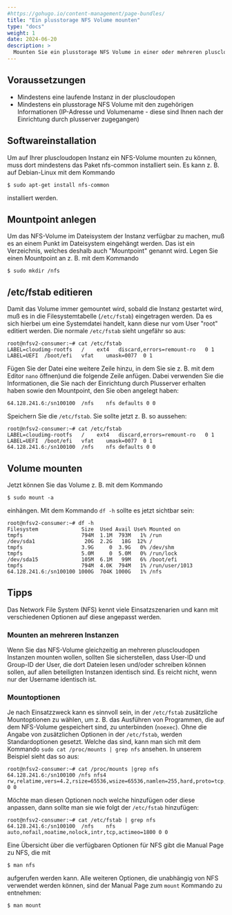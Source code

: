 ```yaml
---
#https://gohugo.io/content-management/page-bundles/
title: "Ein plusstorage NFS Volume mounten"
type: "docs"
weight: 1
date: 2024-06-20
description: >
  Mounten Sie ein plusstorage NFS Volume in einer oder mehreren pluscloudopen Instanzen
---
```


## Voraussetzungen

* Mindestens eine laufende Instanz in der pluscloudopen
* Mindestens ein plusstorage NFS Volume mit den zugehörigen Informationen (IP-Adresse und Volumename - diese sind Ihnen nach der Einrichtung durch plusserver zugegangen)

## Softwareinstallation

Um auf Ihrer pluscloudopen Instanz ein NFS-Volume mounten zu können, muss dort mindestens das Paket nfs-common installiert sein. Es kann z. B. auf Debian-Linux mit dem Kommando 

    $ sudo apt-get install nfs-common
    
 installiert werden.

## Mountpoint anlegen

Um das NFS-Volume im Dateisystem der Instanz verfügbar zu machen, muß es an einem Punkt im Dateisystem eingehängt werden. Das ist ein Verzeichnis, welches deshalb auch "Mountpoint" genannt wird. Legen Sie einen Mountpoint an z. B. mit dem Kommando

    $ sudo mkdir /nfs

## /etc/fstab editieren

Damit das Volume immer gemountet wird, sobald die Instanz gestartet wird, muß es in die Filesystemtabelle (`/etc/fstab`) eingetragen werden. Da es sich hierbei um eine Systemdatei handelt, kann diese nur vom User "root" editiert werden. Die normale `/etc/fstab` sieht ungefähr so aus:

    root@nfsv2-consumer:~# cat /etc/fstab 
    LABEL=cloudimg-rootfs	/	 ext4	discard,errors=remount-ro	0 1
    LABEL=UEFI	/boot/efi	vfat	umask=0077	0 1

Fügen Sie der Datei eine weitere Zeile hinzu, in dem Sie sie z. B. mit dem Editor `nano` öffnen)und die folgende Zeile anfügen. Dabei verwenden Sie die Informationen, die Sie nach der Einrichtung durch Plusserver erhalten haben sowie den Mountpoint, den Sie oben angelegt haben:

    64.128.241.6:/sn100100	/nfs	nfs defaults 0 0

Speichern Sie die `/etc/fstab`. Sie sollte jetzt z. B. so aussehen:

    root@nfsv2-consumer:~# cat /etc/fstab 
    LABEL=cloudimg-rootfs	/	 ext4	discard,errors=remount-ro	0 1
    LABEL=UEFI	/boot/efi	vfat	umask=0077	0 1
    64.128.241.6:/sn100100	/nfs	nfs defaults 0 0
    
## Volume mounten

Jetzt können Sie das Volume z. B. mit dem Kommando 

    $ sudo mount -a

einhängen. Mit dem Kommando `df -h` sollte es jetzt sichtbar sein:

    root@nfsv2-consumer:~# df -h
    Filesystem              Size  Used Avail Use% Mounted on
    tmpfs                   794M  1.1M  793M   1% /run
    /dev/sda1                20G  2.2G   18G  12% /
    tmpfs                   3.9G     0  3.9G   0% /dev/shm
    tmpfs                   5.0M     0  5.0M   0% /run/lock
    /dev/sda15              105M  6.1M   99M   6% /boot/efi
    tmpfs                   794M  4.0K  794M   1% /run/user/1013
    64.128.241.6:/sn100100 1000G  704K 1000G   1% /nfs


## Tipps

Das Network File System (NFS) kennt viele Einsatzszenarien und kann mit verschiedenen Optionen auf diese angepasst werden.

### Mounten an mehreren Instanzen

Wenn Sie das NFS-Volume gleichzeitig an mehreren pluscloudopen Instanzen mounten wollen, sollten Sie sicherstellen, dass User-ID und Group-ID der User, die dort Dateien lesen und/oder schreiben können sollen, auf allen beteiligten Instanzen identisch sind. Es reicht nicht, wenn nur der Username identisch ist. 

### Mountoptionen

Je nach Einsatzzweck kann es sinnvoll sein, in der `/etc/fstab` zusätzliche Mountoptionen zu wählen, um z. B. das Ausführen von Programmen, die auf dem NFS-Volume gespeichert sind, zu unterbinden (`noexec`). Ohne die Angabe von zusätzlichen Optionen in der `/etc/fstab`, werden Standardoptionen gesetzt. Welche das sind, kann man sich mit dem Kommando `sudo cat /proc/mounts | grep nfs` ansehen. In unserem Beispiel sieht das so aus:

    root@nfsv2-consumer:~# cat /proc/mounts |grep nfs
    64.128.241.6:/sn100100 /nfs nfs4 rw,relatime,vers=4.2,rsize=65536,wsize=65536,namlen=255,hard,proto=tcp,timeo=600,retrans=2,sec=sys,clientaddr=192.168.0.126,local_lock=none,addr=64.128.241.6 0 0

Möchte man diesen Optionen noch welche hinzufügen oder diese anpassen, dann sollte man sie wie folgt der `/etc/fstab` hinzufügen:

    root@nfsv2-consumer:~# cat /etc/fstab | grep nfs
    64.128.241.6:/sn100100	/nfs	nfs auto,nofail,noatime,nolock,intr,tcp,actimeo=1800 0 0

Eine Übersicht über die verfügbaren Optionen für NFS gibt die Manual Page zu NFS, die mit 

    $ man nfs

aufgerufen werden kann. Alle weiteren Optionen, die unabhängig von NFS verwendet werden können, sind der Manual Page zum `mount` Kommando zu entnehmen:

    $ man mount

